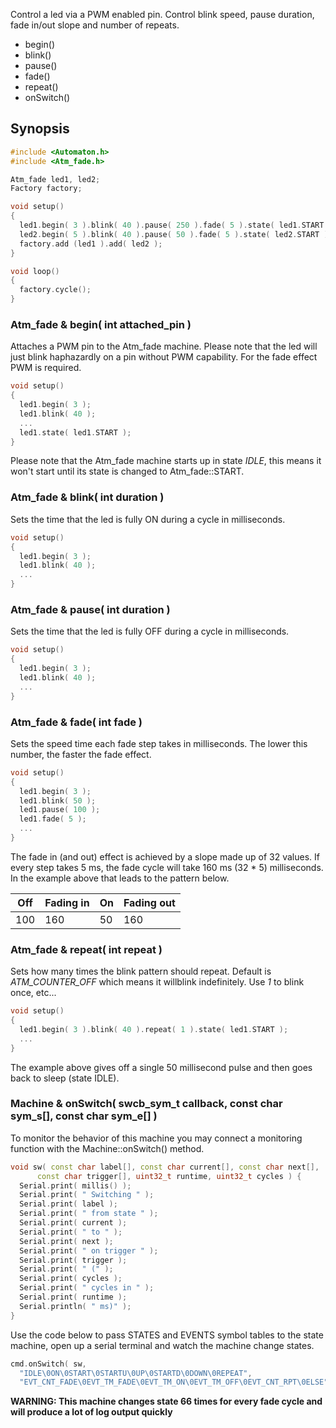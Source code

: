 Control a led via a PWM enabled pin. Control blink speed, pause duration, fade in/out slope and number of repeats.

* begin()
* blink()
* pause()
* fade()
* repeat()
* onSwitch()

## Synopsis ##

```c++
#include <Automaton.h>
#include <Atm_fade.h>

Atm_fade led1, led2;
Factory factory;

void setup() 
{
  led1.begin( 3 ).blink( 40 ).pause( 250 ).fade( 5 ).state( led1.START );
  led2.begin( 5 ).blink( 40 ).pause( 50 ).fade( 5 ).state( led2.START );
  factory.add (led1 ).add( led2 );
}

void loop() 
{
  factory.cycle();
}
```

### Atm_fade & begin( int attached_pin ) ###

Attaches a PWM pin to the Atm_fade machine. Please note that the led will just blink haphazardly on a pin without PWM capability. For the fade effect PWM is required.

```c++
void setup() 
{
  led1.begin( 3 );
  led1.blink( 40 );
  ...
  led1.state( led1.START );
}
```

Please note that the Atm_fade machine starts up in state *IDLE*, this means it won't start until its state is changed to Atm_fade::START.

### Atm_fade & blink( int duration ) ###

Sets the time that the led is fully ON during a cycle in milliseconds.

```c++
void setup() 
{
  led1.begin( 3 );
  led1.blink( 40 );
  ...
}
```

### Atm_fade & pause( int duration ) ###

Sets the time that the led is fully OFF during a cycle in milliseconds.

```c++
void setup() 
{
  led1.begin( 3 );
  led1.blink( 40 );
  ...
}
```

### Atm_fade & fade( int fade ) ###

Sets the speed time each fade step takes in milliseconds. The lower this number, the faster the fade effect.

```c++
void setup() 
{
  led1.begin( 3 );
  led1.blink( 50 );
  led1.pause( 100 );
  led1.fade( 5 );
  ...
}
```

The fade in (and out) effect is achieved by a slope made up of 32 values. If every step takes 5 ms, the fade cycle will take 160 ms (32 * 5) milliseconds. In the example above that leads to the pattern below.


Off | Fading in | On | Fading out
------------ | ------------- | ------------- | -------------
100 | 160 | 50 | 160

### Atm_fade & repeat( int repeat ) ###

Sets how many times the blink pattern should repeat. Default is *ATM_COUNTER_OFF* which means it willblink indefinitely. Use *1* to blink once, etc...

```c++
void setup() 
{
  led1.begin( 3 ).blink( 40 ).repeat( 1 ).state( led1.START );
  ...
}
```

The example above gives off a single 50 millisecond pulse and then goes back to sleep (state IDLE).

### Machine & onSwitch( swcb_sym_t callback, const char sym_s[], const char sym_e[] ) ###

To monitor the behavior of this machine you may connect a monitoring function with the Machine::onSwitch() method. 

```c++
void sw( const char label[], const char current[], const char next[], 
      const char trigger[], uint32_t runtime, uint32_t cycles ) {
  Serial.print( millis() );
  Serial.print( " Switching " );
  Serial.print( label );
  Serial.print( " from state " );
  Serial.print( current );
  Serial.print( " to " );
  Serial.print( next );
  Serial.print( " on trigger " );
  Serial.print( trigger );
  Serial.print( " (" );
  Serial.print( cycles );
  Serial.print( " cycles in " );
  Serial.print( runtime );
  Serial.println( " ms)" );
}
```

Use the code below to pass STATES and EVENTS symbol tables to the state machine, open up a serial terminal and watch the machine change states. 

```c++
cmd.onSwitch( sw, 
  "IDLE\0ON\0START\0STARTU\0UP\0STARTD\0DOWN\0REPEAT",
  "EVT_CNT_FADE\0EVT_TM_FADE\0EVT_TM_ON\0EVT_TM_OFF\0EVT_CNT_RPT\0ELSE" );
```

**WARNING: This machine changes state 66 times for every fade cycle and will produce a lot of log output quickly**



